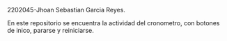 2202045-Jhoan Sebastian Garcia Reyes.

En este repositorio se encuentra la actividad del cronometro, con botones de inico, pararse y reiniciarse.
